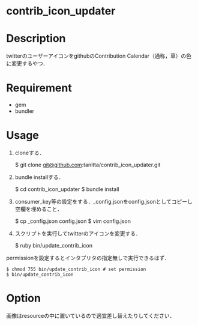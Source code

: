 contrib_icon_updater
====

# Description

twitterのユーザーアイコンをgithubのContribution Calendar（通称，草）の色に変更するやつ．

# Requirement 

+ gem
+ bundler


# Usage

1. cloneする．

    $ git clone git@github.com:tanitta/contrib_icon_updater.git

2. bundle installする．

    $ cd contrib_icon_updater
    $ bundle install

3. consumer_key等の設定をする．\_config.jsonをconfig.jsonとしてコピーし空欄を埋めること．

    $ cp \_config.json config.json
    $ vim config.json

4. スクリプトを実行してtwitterのアイコンを変更する．

    $ ruby bin/update_contrib_icon
  
permissionを設定するとインタプリタの指定無しで実行できるはず．

    $ chmod 755 bin/update_contrib_icon # set permission
    $ bin/update_contrib_icon
  
# Option
画像はresourceの中に置いているので適宜差し替えたりしてください．
